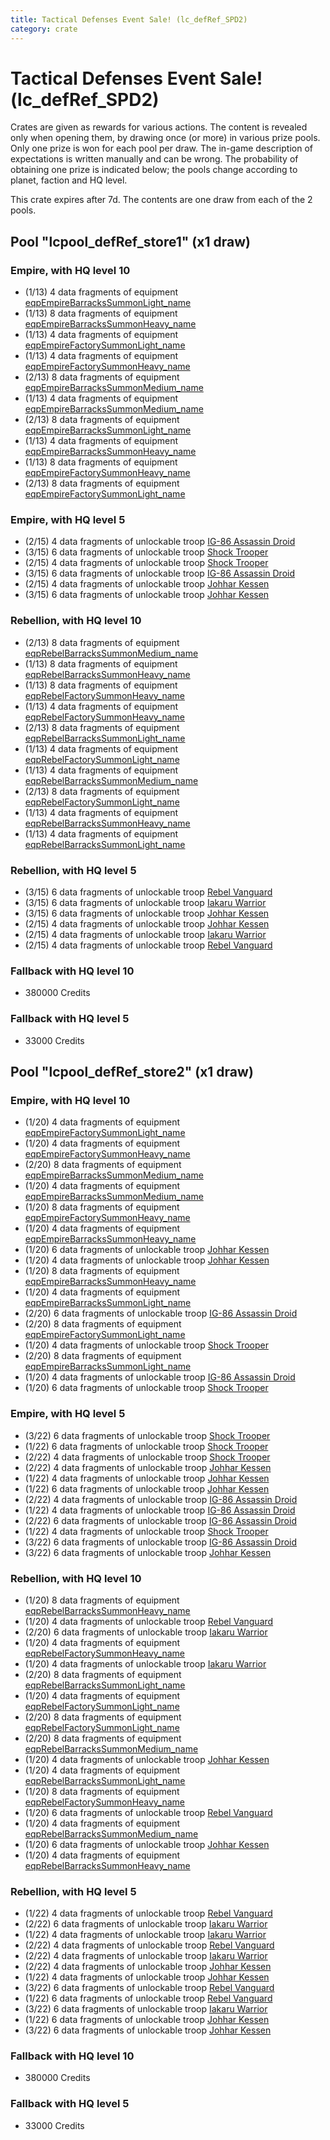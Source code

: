 ```yaml
---
title: Tactical Defenses Event Sale! (lc_defRef_SPD2)
category: crate
---
```


# Tactical Defenses Event Sale! (lc_defRef_SPD2)

Crates are given as rewards for various actions. The content is revealed only when opening them, by drawing once (or more) in various prize pools. Only one prize is won for each pool per draw. The in-game description of expectations is written manually and can be wrong. The probability of obtaining one prize is indicated below; the pools change according to planet, faction and HQ level.

This crate expires after 7d. The contents are one draw from each of the 2 pools.

## Pool "lcpool_defRef_store1" (x1 draw)

### Empire, with HQ level 10

  * (1/13) 4 data fragments of equipment [eqpEmpireBarracksSummonLight_name](eqpEmpireBarracksSummonLight_name)
  * (1/13) 8 data fragments of equipment [eqpEmpireBarracksSummonHeavy_name](eqpEmpireBarracksSummonHeavy_name)
  * (1/13) 4 data fragments of equipment [eqpEmpireFactorySummonLight_name](eqpEmpireFactorySummonLight_name)
  * (1/13) 4 data fragments of equipment [eqpEmpireFactorySummonHeavy_name](eqpEmpireFactorySummonHeavy_name)
  * (2/13) 8 data fragments of equipment [eqpEmpireBarracksSummonMedium_name](eqpEmpireBarracksSummonMedium_name)
  * (1/13) 4 data fragments of equipment [eqpEmpireBarracksSummonMedium_name](eqpEmpireBarracksSummonMedium_name)
  * (2/13) 8 data fragments of equipment [eqpEmpireBarracksSummonLight_name](eqpEmpireBarracksSummonLight_name)
  * (1/13) 4 data fragments of equipment [eqpEmpireBarracksSummonHeavy_name](eqpEmpireBarracksSummonHeavy_name)
  * (1/13) 8 data fragments of equipment [eqpEmpireFactorySummonHeavy_name](eqpEmpireFactorySummonHeavy_name)
  * (2/13) 8 data fragments of equipment [eqpEmpireFactorySummonLight_name](eqpEmpireFactorySummonLight_name)

### Empire, with HQ level 5

  * (2/15) 4 data fragments of unlockable troop [IG-86 Assassin Droid](IG86Droid)
  * (3/15) 6 data fragments of unlockable troop [Shock Trooper](Shock)
  * (2/15) 4 data fragments of unlockable troop [Shock Trooper](Shock)
  * (3/15) 6 data fragments of unlockable troop [IG-86 Assassin Droid](IG86Droid)
  * (2/15) 4 data fragments of unlockable troop [Johhar Kessen](EmpireJohhar)
  * (3/15) 6 data fragments of unlockable troop [Johhar Kessen](EmpireJohhar)

### Rebellion, with HQ level 10

  * (2/13) 8 data fragments of equipment [eqpRebelBarracksSummonMedium_name](eqpRebelBarracksSummonMedium_name)
  * (1/13) 8 data fragments of equipment [eqpRebelBarracksSummonHeavy_name](eqpRebelBarracksSummonHeavy_name)
  * (1/13) 8 data fragments of equipment [eqpRebelFactorySummonHeavy_name](eqpRebelFactorySummonHeavy_name)
  * (1/13) 4 data fragments of equipment [eqpRebelFactorySummonHeavy_name](eqpRebelFactorySummonHeavy_name)
  * (2/13) 8 data fragments of equipment [eqpRebelBarracksSummonLight_name](eqpRebelBarracksSummonLight_name)
  * (1/13) 4 data fragments of equipment [eqpRebelFactorySummonLight_name](eqpRebelFactorySummonLight_name)
  * (1/13) 4 data fragments of equipment [eqpRebelBarracksSummonMedium_name](eqpRebelBarracksSummonMedium_name)
  * (2/13) 8 data fragments of equipment [eqpRebelFactorySummonLight_name](eqpRebelFactorySummonLight_name)
  * (1/13) 4 data fragments of equipment [eqpRebelBarracksSummonHeavy_name](eqpRebelBarracksSummonHeavy_name)
  * (1/13) 4 data fragments of equipment [eqpRebelBarracksSummonLight_name](eqpRebelBarracksSummonLight_name)

### Rebellion, with HQ level 5

  * (3/15) 6 data fragments of unlockable troop [Rebel Vanguard](Vanguard)
  * (3/15) 6 data fragments of unlockable troop [Iakaru Warrior](IakaruWarrior)
  * (3/15) 6 data fragments of unlockable troop [Johhar Kessen](RebelJohhar)
  * (2/15) 4 data fragments of unlockable troop [Johhar Kessen](RebelJohhar)
  * (2/15) 4 data fragments of unlockable troop [Iakaru Warrior](IakaruWarrior)
  * (2/15) 4 data fragments of unlockable troop [Rebel Vanguard](Vanguard)

### Fallback with HQ level 10

  * 380000 Credits

### Fallback with HQ level 5

  * 33000 Credits

## Pool "lcpool_defRef_store2" (x1 draw)

### Empire, with HQ level 10

  * (1/20) 4 data fragments of equipment [eqpEmpireFactorySummonLight_name](eqpEmpireFactorySummonLight_name)
  * (1/20) 4 data fragments of equipment [eqpEmpireFactorySummonHeavy_name](eqpEmpireFactorySummonHeavy_name)
  * (2/20) 8 data fragments of equipment [eqpEmpireBarracksSummonMedium_name](eqpEmpireBarracksSummonMedium_name)
  * (1/20) 4 data fragments of equipment [eqpEmpireBarracksSummonMedium_name](eqpEmpireBarracksSummonMedium_name)
  * (1/20) 8 data fragments of equipment [eqpEmpireFactorySummonHeavy_name](eqpEmpireFactorySummonHeavy_name)
  * (1/20) 4 data fragments of equipment [eqpEmpireBarracksSummonHeavy_name](eqpEmpireBarracksSummonHeavy_name)
  * (1/20) 6 data fragments of unlockable troop [Johhar Kessen](EmpireJohhar)
  * (1/20) 4 data fragments of unlockable troop [Johhar Kessen](EmpireJohhar)
  * (1/20) 8 data fragments of equipment [eqpEmpireBarracksSummonHeavy_name](eqpEmpireBarracksSummonHeavy_name)
  * (1/20) 4 data fragments of equipment [eqpEmpireBarracksSummonLight_name](eqpEmpireBarracksSummonLight_name)
  * (2/20) 6 data fragments of unlockable troop [IG-86 Assassin Droid](IG86Droid)
  * (2/20) 8 data fragments of equipment [eqpEmpireFactorySummonLight_name](eqpEmpireFactorySummonLight_name)
  * (1/20) 4 data fragments of unlockable troop [Shock Trooper](Shock)
  * (2/20) 8 data fragments of equipment [eqpEmpireBarracksSummonLight_name](eqpEmpireBarracksSummonLight_name)
  * (1/20) 4 data fragments of unlockable troop [IG-86 Assassin Droid](IG86Droid)
  * (1/20) 6 data fragments of unlockable troop [Shock Trooper](Shock)

### Empire, with HQ level 5

  * (3/22) 6 data fragments of unlockable troop [Shock Trooper](Shock)
  * (1/22) 6 data fragments of unlockable troop [Shock Trooper](Shock)
  * (2/22) 4 data fragments of unlockable troop [Shock Trooper](Shock)
  * (2/22) 4 data fragments of unlockable troop [Johhar Kessen](EmpireJohhar)
  * (1/22) 4 data fragments of unlockable troop [Johhar Kessen](EmpireJohhar)
  * (1/22) 6 data fragments of unlockable troop [Johhar Kessen](EmpireJohhar)
  * (2/22) 4 data fragments of unlockable troop [IG-86 Assassin Droid](IG86Droid)
  * (1/22) 4 data fragments of unlockable troop [IG-86 Assassin Droid](IG86Droid)
  * (2/22) 6 data fragments of unlockable troop [IG-86 Assassin Droid](IG86Droid)
  * (1/22) 4 data fragments of unlockable troop [Shock Trooper](Shock)
  * (3/22) 6 data fragments of unlockable troop [IG-86 Assassin Droid](IG86Droid)
  * (3/22) 6 data fragments of unlockable troop [Johhar Kessen](EmpireJohhar)

### Rebellion, with HQ level 10

  * (1/20) 8 data fragments of equipment [eqpRebelBarracksSummonHeavy_name](eqpRebelBarracksSummonHeavy_name)
  * (1/20) 4 data fragments of unlockable troop [Rebel Vanguard](Vanguard)
  * (2/20) 6 data fragments of unlockable troop [Iakaru Warrior](IakaruWarrior)
  * (1/20) 4 data fragments of equipment [eqpRebelFactorySummonHeavy_name](eqpRebelFactorySummonHeavy_name)
  * (1/20) 4 data fragments of unlockable troop [Iakaru Warrior](IakaruWarrior)
  * (2/20) 8 data fragments of equipment [eqpRebelBarracksSummonLight_name](eqpRebelBarracksSummonLight_name)
  * (1/20) 4 data fragments of equipment [eqpRebelFactorySummonLight_name](eqpRebelFactorySummonLight_name)
  * (2/20) 8 data fragments of equipment [eqpRebelFactorySummonLight_name](eqpRebelFactorySummonLight_name)
  * (2/20) 8 data fragments of equipment [eqpRebelBarracksSummonMedium_name](eqpRebelBarracksSummonMedium_name)
  * (1/20) 4 data fragments of unlockable troop [Johhar Kessen](RebelJohhar)
  * (1/20) 4 data fragments of equipment [eqpRebelBarracksSummonLight_name](eqpRebelBarracksSummonLight_name)
  * (1/20) 8 data fragments of equipment [eqpRebelFactorySummonHeavy_name](eqpRebelFactorySummonHeavy_name)
  * (1/20) 6 data fragments of unlockable troop [Rebel Vanguard](Vanguard)
  * (1/20) 4 data fragments of equipment [eqpRebelBarracksSummonMedium_name](eqpRebelBarracksSummonMedium_name)
  * (1/20) 6 data fragments of unlockable troop [Johhar Kessen](RebelJohhar)
  * (1/20) 4 data fragments of equipment [eqpRebelBarracksSummonHeavy_name](eqpRebelBarracksSummonHeavy_name)

### Rebellion, with HQ level 5

  * (1/22) 4 data fragments of unlockable troop [Rebel Vanguard](Vanguard)
  * (2/22) 6 data fragments of unlockable troop [Iakaru Warrior](IakaruWarrior)
  * (1/22) 4 data fragments of unlockable troop [Iakaru Warrior](IakaruWarrior)
  * (2/22) 4 data fragments of unlockable troop [Rebel Vanguard](Vanguard)
  * (2/22) 4 data fragments of unlockable troop [Iakaru Warrior](IakaruWarrior)
  * (2/22) 4 data fragments of unlockable troop [Johhar Kessen](RebelJohhar)
  * (1/22) 4 data fragments of unlockable troop [Johhar Kessen](RebelJohhar)
  * (3/22) 6 data fragments of unlockable troop [Rebel Vanguard](Vanguard)
  * (1/22) 6 data fragments of unlockable troop [Rebel Vanguard](Vanguard)
  * (3/22) 6 data fragments of unlockable troop [Iakaru Warrior](IakaruWarrior)
  * (1/22) 6 data fragments of unlockable troop [Johhar Kessen](RebelJohhar)
  * (3/22) 6 data fragments of unlockable troop [Johhar Kessen](RebelJohhar)

### Fallback with HQ level 10

  * 380000 Credits

### Fallback with HQ level 5

  * 33000 Credits